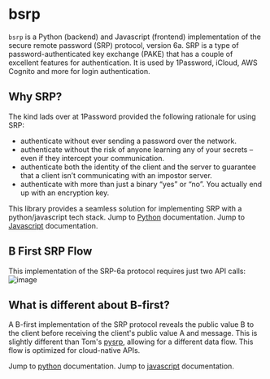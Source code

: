 # bsrp
`bsrp` is a Python (backend) and Javascript (frontend) implementation of the secure remote password (SRP) protocol, version 6a.
SRP is a type of password-authenticated key exchange (PAKE) that has a couple of excellent features for authentication.
It is used by 1Password, iCloud, AWS Cognito and more for login authentication.

## Why SRP?
The kind lads over at 1Password provided the following rationale for using SRP:
- authenticate without ever sending a password over the network.
- authenticate without the risk of anyone learning any of your secrets – even if they intercept your communication.
- authenticate both the identity of the client and the server to guarantee that a client isn’t communicating with an impostor server.
- authenticate with more than just a binary “yes” or “no”. You actually end up with an encryption key.

This library provides a seamless solution for implementing SRP with a python/javascript tech stack.
Jump to [Python](#python) documentation.
Jump to [Javascript](#javascript) documentation.


## B First SRP Flow
This implementation of the SRP-6a protocol requires just two API calls:
![image](https://user-images.githubusercontent.com/53541863/111525037-c1809780-8722-11eb-8111-db700a05f1c1.png)


## What is different about B-first?
A B-first implementation of the SRP protocol reveals the public value B to the client before receiving the client's public value A and message. This is slightly different than Tom's [pysrp](https://github.com/cocagne/pysrp), allowing for a different data flow. This flow is optimized for cloud-native APIs.


Jump to [python](https://github.com/abehoffman/bsrp/tree/main/python#readme) documentation.
Jump to [javascript](https://github.com/abehoffman/bsrp/tree/main/javascript#readme) documentation.
